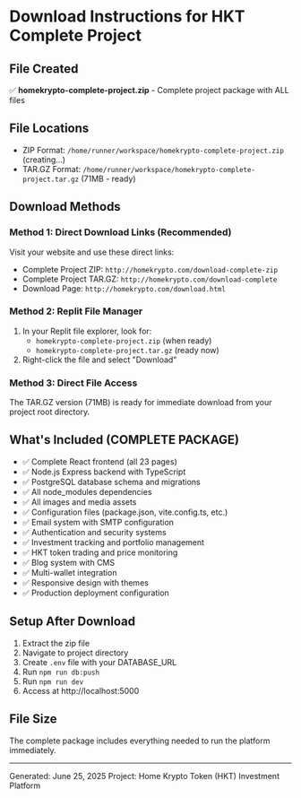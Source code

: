 # Download Instructions for HKT Complete Project

## File Created
✅ **homekrypto-complete-project.zip** - Complete project package with ALL files

## File Locations
- ZIP Format: `/home/runner/workspace/homekrypto-complete-project.zip` (creating...)
- TAR.GZ Format: `/home/runner/workspace/homekrypto-complete-project.tar.gz` (71MB - ready)

## Download Methods

### Method 1: Direct Download Links (Recommended)
Visit your website and use these direct links:
- Complete Project ZIP: `http://homekrypto.com/download-complete-zip`
- Complete Project TAR.GZ: `http://homekrypto.com/download-complete`
- Download Page: `http://homekrypto.com/download.html`

### Method 2: Replit File Manager
1. In your Replit file explorer, look for:
   - `homekrypto-complete-project.zip` (when ready)
   - `homekrypto-complete-project.tar.gz` (ready now)
2. Right-click the file and select "Download"

### Method 3: Direct File Access
The TAR.GZ version (71MB) is ready for immediate download from your project root directory.

## What's Included (COMPLETE PACKAGE)
- ✅ Complete React frontend (all 23 pages)
- ✅ Node.js Express backend with TypeScript
- ✅ PostgreSQL database schema and migrations
- ✅ All node_modules dependencies
- ✅ All images and media assets
- ✅ Configuration files (package.json, vite.config.ts, etc.)
- ✅ Email system with SMTP configuration
- ✅ Authentication and security systems
- ✅ Investment tracking and portfolio management
- ✅ HKT token trading and price monitoring
- ✅ Blog system with CMS
- ✅ Multi-wallet integration
- ✅ Responsive design with themes
- ✅ Production deployment configuration

## Setup After Download
1. Extract the zip file
2. Navigate to project directory
3. Create `.env` file with your DATABASE_URL
4. Run `npm run db:push`
5. Run `npm run dev`
6. Access at http://localhost:5000

## File Size
The complete package includes everything needed to run the platform immediately.

---
Generated: June 25, 2025
Project: Home Krypto Token (HKT) Investment Platform